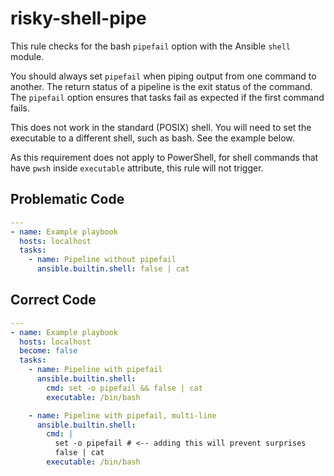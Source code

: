 # risky-shell-pipe

This rule checks for the bash `pipefail` option with the Ansible `shell` module.

You should always set `pipefail` when piping output from one command to another.
The return status of a pipeline is the exit status of the command. The
`pipefail` option ensures that tasks fail as expected if the first command
fails.

This does not work in the standard (POSIX) shell. You will need to set the executable
to a different shell, such as bash. See the example below.

As this requirement does not apply to PowerShell, for shell commands that have
`pwsh` inside `executable` attribute, this rule will not trigger.

## Problematic Code

```yaml
---
- name: Example playbook
  hosts: localhost
  tasks:
    - name: Pipeline without pipefail
      ansible.builtin.shell: false | cat
```

## Correct Code

```yaml
---
- name: Example playbook
  hosts: localhost
  become: false
  tasks:
    - name: Pipeline with pipefail
      ansible.builtin.shell:
        cmd: set -o pipefail && false | cat
        executable: /bin/bash

    - name: Pipeline with pipefail, multi-line
      ansible.builtin.shell:
        cmd: |
          set -o pipefail # <-- adding this will prevent surprises
          false | cat
        executable: /bin/bash
```
